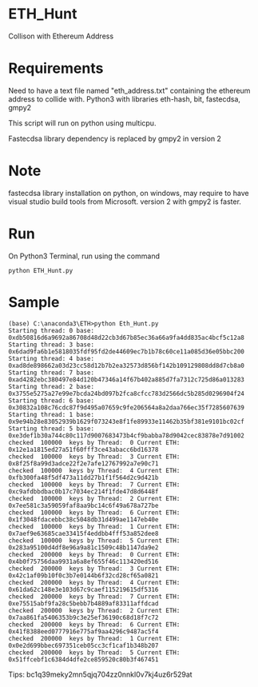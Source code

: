# ETH_Hunt
Collison with Ethereum Address

# Requirements
Need to have a text file named "eth_address.txt" containing the ethereum address to collide with. 
Python3 with libraries eth-hash, bit, fastecdsa, gmpy2

This script will run on python using multicpu. 

Fastecdsa library dependency is replaced by gmpy2 in version 2

# Note
fastecdsa library installation on python, on windows, may require to have visual studio build tools from Microsoft.
version 2 with gmpy2 is faster.

# Run
On Python3 Terminal, run using the command
```
python ETH_Hunt.py
```

# Sample 
```
(base) C:\anaconda3\ETH>python Eth_Hunt.py
Starting thread: 0 base:  0xdb50816d6a9692a86708d48d22cb3d67b85ec36a66a9fa4dd835ac4bcf5c12a8
Starting thread: 3 base:  0x6dad9fa6b1e5818035fdf95fd2de44609ec7b1b78c60ce11a085d36e05bbc200
Starting thread: 4 base:  0xad8de898662a03d23cc58d12b7b2ea32573d856bf142b109129808dd8d7cb8a0
Starting thread: 7 base:  0xad4282ebc380497e84d120b47346a14f67b402a885d7fa7312c725d86a013283
Starting thread: 2 base:  0x3755e5275a27e99e7bcda24bd097b2fca8cfcc783d2566dc5b285d0296904f24
Starting thread: 6 base:  0x30832a108c76cdc87f9d495a07659c9fe206564a8a2daa766ec35f7285607639
Starting thread: 1 base:  0x9e94b28e83052939b1629f073243e8f1fe89933e11462b35bf381e9101bc02cf
Starting thread: 5 base:  0xe3def1b30a744c80c117d9007683473b4cf9babba78d9042cec83878e7d91002
checked  100000  keys by Thread:  0 Current ETH:  0x12e1a1815ed27a51f60fff3ce43abacc6bd16378
checked  100000  keys by Thread:  3 Current ETH:  0x8f25f8a99d3adce22f2e7afe12767992a7e90c71
checked  100000  keys by Thread:  4 Current ETH:  0xfb300fa48f5df473a11dd27b1f1f564d2c9d421b
checked  100000  keys by Thread:  7 Current ETH:  0xc9afdbbdbac0b17c7034ec214f1fde47d8d6448f
checked  100000  keys by Thread:  2 Current ETH:  0x7ee581c3a59059faf8aa9bc14c6f49a678a727be
checked  100000  keys by Thread:  6 Current ETH:  0x1f3048fdacebbc38c5048db31d499ae1147eb40e
checked  100000  keys by Thread:  1 Current ETH:  0x7aef9e63685cae33415f4eddbb4fff53a852dee8
checked  100000  keys by Thread:  5 Current ETH:  0x283a95100d4df8e96a9a81c1509c48b1147da9e2
checked  200000  keys by Thread:  0 Current ETH:  0x4b0f75756daa9931a6a8ef655f46c113420ed516
checked  200000  keys by Thread:  3 Current ETH:  0x42c1af09b10f0c3b7e0144b6f32cd28cf65a0821
checked  200000  keys by Thread:  4 Current ETH:  0x61da62c148e3e103d67c9caef115219615df5316
checked  200000  keys by Thread:  7 Current ETH:  0xe75515abf9fa28c5bebb7b4889af83311affdcad
checked  200000  keys by Thread:  2 Current ETH:  0x7aa861fa5406353b9c3e25ef36190c68d18f7c72
checked  200000  keys by Thread:  6 Current ETH:  0x41f8388eed0777916e775af9aa4296c9487ac5f4
checked  200000  keys by Thread:  1 Current ETH:  0x0e2d699bbec697351ceb05cc3cf1caf1b348b207
checked  200000  keys by Thread:  5 Current ETH:  0x51ffcebf1c6384d4dfe2ce859520c80b3f467451
```

Tips: bc1q39meky2mn5qjq704zz0nnkl0v7kj4uz6r529at
